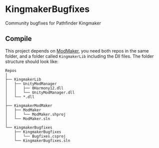 # KingmakerBugfixes
Community bugfixes for Pathfinder Kingmaker
## Compile
This project depends on [ModMaker](https://github.com/hsinyuhcan/KingmakerModMaker), you need both repos in the same folder, and a folder called `KingmakerLib` including the Dll files. The folder structure should look like:
```
Repos
│
├── KingmakerLib
│   ├── UnityModManager
│   │   ├── 0Harmony12.dll
│   │   └── UnityModManager.dll
│   └── *.dll
│
├── KingmakerModMaker
│   ├── ModMaker
│   │   └── ModMaker.shproj
│   └── ModMaker.sln
│
└── KingmakerBugfixes
    ├── KingmakerBugfixes
    │   └── Bugfixes.csproj
    └── KingmakerBugfixes.sln
```
